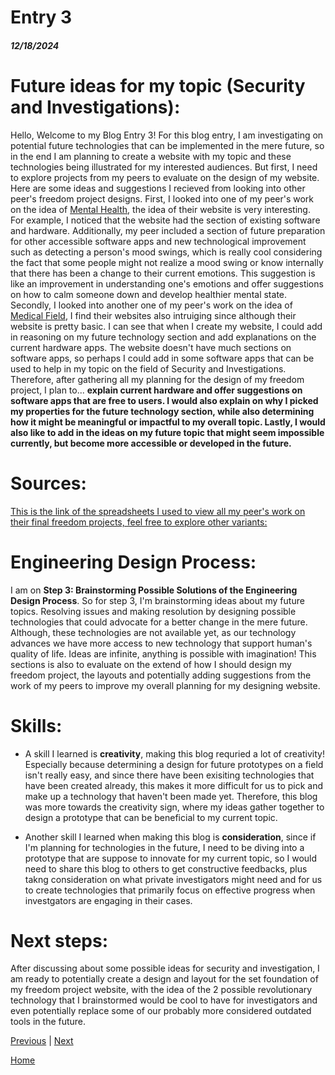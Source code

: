 # Entry 3
##### 12/18/2024

# Future ideas for my topic (Security and Investigations):
Hello, Welcome to my Blog Entry 3! For this blog entry, I am investigating on potential future technologies that can be implemented in the mere future, so in the end I am planning to create a website with my topic and these technologies being illustrated for my interested audiences. But first, I need to explore projects from my peers to evaluate on the design of my website. Here are some ideas and suggestions I recieved from looking into other peer's freedom project designs. First, I looked into one of my peer's work on the idea of [Mental Health](https://kosall5220.github.io/sep10-freedom-project/), the idea of their website is very interesting. For example, I noticed that the website had the section of existing software and hardware. Additionally, my peer included a section of future preparation for other accessible software apps and new technological improvement such as detecting a person's mood swings, which is really cool considering the fact that some people might not realize a mood swing or know internally that there has been a change to their current emotions. This suggestion is like an improvement in understanding one's emotions and offer suggestions on how to calm someone down and develop healthier mental state. Secondly, I looked into another one of my peer's work on the idea of [Medical Field](https://fatjond0413.github.io/sep10-freedom-project/), I find their websites also intruiging since although their website is pretty basic. I can see that when I create my website, I could add in reasoning on my future technology section and add explanations on the current hardware apps. The website doesn't have much sections on software apps, so perhaps I could add in some software apps that can be used to help in my topic on the field of Security and Investigations. Therefore, after gathering all my planning for the design of my freedom project, I plan to... **explain current hardware and offer suggestions on software apps that are free to users. I would also explain on why I picked my properties for the future technology section, while also determining how it might be meaningful or impactful to my overall topic. Lastly, I would also like to add in the ideas on my future topic that might seem impossible currently, but become more accessible or developed in the future.**

# Sources:
[This is the link of the spreadsheets I used to view all my peer's work on their final freedom projects, feel free to explore other variants:](https://docs.google.com/spreadsheets/u/0/d/1A9c3MeOK8fK8ylRY06DXC-QLbdJjKKj4lvDp-UHlbHU/htmlview?pli=1#gid=0)

# Engineering Design Process:
I am on **Step 3: Brainstorming Possible Solutions of the Engineering Design Process**. So for step 3, I'm brainstorming ideas about my future topics. Resolving issues and making resolution by designing possible technologies that could advocate for a better change in the mere future. Although, these technologies are not available yet, as our technology advances we have more access to new technology that support human's quality of life. Ideas are infinite, anything is possible with imagination! This sections is also to evaluate on the extend of how I should design my freedom project, the layouts and potentially adding suggestions from the work of my peers to improve my overall planning for my designing website.

# Skills:
* A skill I learned is **creativity**, making this blog requried a lot of creativity! Especially because determining a design for future prototypes on a field isn't really easy, and since there have been exisiting technologies that have been created already, this makes it more difficult for us to pick and make up a technology that haven't been made yet. Therefore, this blog was more towards the creativity sign, where my ideas gather together to design a prototype that can be beneficial to my current topic.

* Another skill I learned when making this blog is **consideration**, since if I'm planning for technologies in the future, I need to be diving into a prototype that are suppose to innovate for my current topic, so I would need to share this blog to others to get constructive feedbacks, plus takng consideration on what private investigators might need and for us to create technologies that primarily focus on effective progress when investgators are engaging in their cases.

# Next steps:
After discussing about some possible ideas for security and investigation, I am ready to potentially create a design and layout for the set foundation of my freedom project website, with the idea of the 2 possible revolutionary technology that I brainstormed would be cool to have for investigators and even potentially replace some of our probably more considered outdated tools in the future. 


[Previous](entry02.md) | [Next](entry04.md)

[Home](../README.md)
